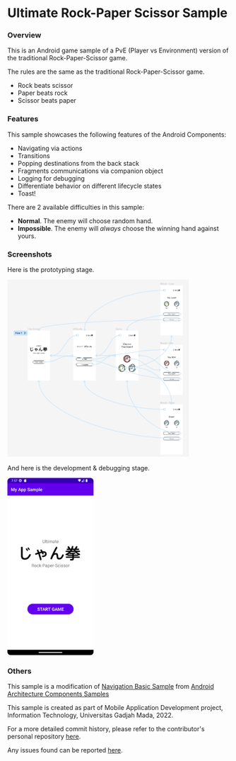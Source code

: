 Ultimate Rock-Paper Scissor Sample
==============================================

### Overview

This is an Android game sample of a PvE (Player vs Environment) version of the traditional Rock-Paper-Scissor game.

The rules are the same as the traditional Rock-Paper-Scissor game.
 * Rock beats scissor
 * Paper beats rock
 * Scissor beats paper

### Features

This sample showcases the following features of the Android Components:

 * Navigating via actions
 * Transitions
 * Popping destinations from the back stack
 * Fragments communications via companion object
 * Logging for debugging
 * Differentiate behavior on different lifecycle states
 * Toast!

There are 2 available difficulties in this sample:
 * **Normal**. The enemy will choose random hand.
 * **Impossible**. The enemy will *always* choose the winning hand against yours.

### Screenshots
Here is the prototyping stage.

<img src="prototyping.jpg" height="400" alt="Prototype"/>

And here is the development & debugging stage.

<img src="Screenshot_20220924_075808.png" height="400" alt="Screenshot"/>

### Others

This sample is a modification of [Navigation Basic Sample](https://github.com/android/architecture-components-samples/tree/main/NavigationBasicSample)
from [Android Architecture Components Samples](https://github.com/android/architecture-components-samples)

This sample is created as part of Mobile Application Development project, Information Technology, Universitas Gadjah Mada, 2022.

For a more detailed commit history, please refer to the contributor's personal repository [here](https://github.com/aditydcp/MyAppSample).

Any issues found can be reported [here](https://github.com/aditydcp/MyAppSample/issues).